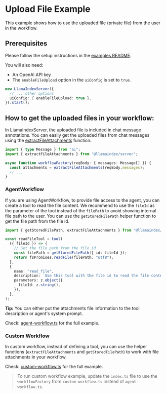 # Upload File Example

This example shows how to use the uploaded file (private file) from the user in the workflow.

## Prerequisites

Please follow the setup instructions in the [examples README](../README.md).

You will also need:

- An OpenAI API key
- The `enableFileUpload` option in the `uiConfig` is set to `true`.

```typescript
new LlamaIndexServer({
  // ... other options
  uiConfig: { enableFileUpload: true },
}).start();
```

## How to get the uploaded files in your workflow:

In LlamaIndexServer, the uploaded file is included in chat message annotations. You can easily get the uploaded files from chat messages using the [extractFileAttachments](https://github.com/llamaindex/llamaindex/blob/main/packages/server/src/utils/chat_attachments.ts) function.

```typescript
import { type Message } from "ai";
import { extractFileAttachments } from "@llamaindex/server";

async function workflowFactory(reqBody: { messages: Message[] }) {
  const attachments = extractFileAttachments(reqBody.messages);
  // ...
}
```

### AgentWorkflow

If you are using AgentWorkflow, to provide file access to the agent, you can create a tool to read the file content. We recommend to use the `fileId` as the parameter of the tool instead of the `filePath` to avoid showing internal file path to the user. You can use the `getStoredFilePath` helper function to get the file path from the file id.

```typescript
import { getStoredFilePath, extractFileAttachments } from "@llamaindex/server";

const readFileTool = tool(
  ({ fileId }) => {
    // Get the file path from the file id
    const filePath = getStoredFilePath({ id: fileId });
    return fsPromises.readFile(filePath, "utf8");
  },
  {
    name: "read_file",
    description: `Use this tool with the file id to read the file content. The available file are: [${file_attachments.map((file) => file.id).join(", ")}]`,
    parameters: z.object({
      fileId: z.string(),
    }),
  },
);
```

**Tip:** You can either put the attachments file information to the tool description or agent's system prompt.

Check: [agent-workflow.ts](./agent-workflow.ts) for the full example.

### Custom Workflow

In custom workflow, instead of defining a tool, you can use the helper functions (`extractFileAttachments` and `getStoredFilePath`) to work with file attachments in your workflow.

Check: [custom-workflow.ts](./custom-workflow.ts) for the full example.

> To run custom workflow example, update the `index.ts` file to use the `workflowFactory` from `custom-workflow.ts` instead of `agent-workflow.ts`.
